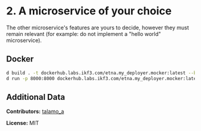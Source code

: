 # 2. A microservice of your choice
The other microservice's features are yours to decide, however they must remain relevant (for example: do not implement a "hello world" microservice).

## Docker
```bash
d build . -t dockerhub.labs.ikf3.com/etna.my_deployer.mocker:latest --build-arg https_proxy
d run -p 8000:8000 dockerhub.labs.ikf3.com/etna.my_deployer.mocker:latest
```

## Additional Data
**Contributors:**
[talamo_a](//www.talamona.com)

**License:**
MIT